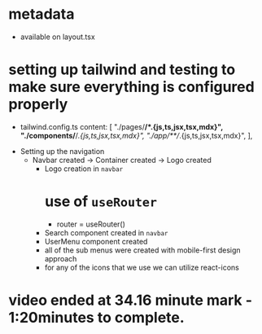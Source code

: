 # metadata
  - available on layout.tsx 

# setting up tailwind and testing to make sure everything is configured properly
  - tailwind.config.ts
      content: [
      "./pages/**/*.{js,ts,jsx,tsx,mdx}",
      "./components/**/*.{js,ts,jsx,tsx,mdx}",
      "./app/**/*.{js,ts,jsx,tsx,mdx}",
    ],


* Setting up the navigation
  - Navbar created -> Container created -> Logo created
    - Logo creation in `navbar`
      # use of `useRouter`
        *  router = useRouter()
    - Search component created in `navbar`
    - UserMenu component created 
    * all of the sub menus were created with mobile-first design approach
    * for any of the icons that we use we can utilize react-icons 
  

# video ended at 34.16 minute mark - 1:20minutes to complete.